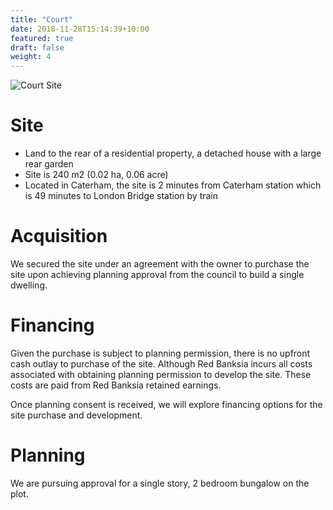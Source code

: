 ```yaml
---
title: "Court"
date: 2018-11-28T15:14:39+10:00
featured: true
draft: false
weight: 4
---
```


![Court Site](/images/48courtrd-rear-satelite-bw.png)

# Site

- Land to the rear of a residential property, a detached house with a large rear garden
- Site is 240 m2 (0.02 ha, 0.06 acre)
- Located in Caterham, the site is 2 minutes from Caterham station which is 49 minutes to London Bridge station by train

# Acquisition

We secured the site under an agreement with the owner to purchase the site upon achieving planning approval from the council to build a single dwelling.

# Financing

Given the purchase is subject to planning permission, there is no upfront cash outlay to purchase of the site. Although Red Banksia incurs all costs associated with obtaining planning permission to develop the site. These costs are paid from Red Banksia retained earnings.

Once planning consent is received, we will explore financing options for the site purchase and development.

# Planning

We are pursuing approval for a single story, 2 bedroom bungalow on the plot.
